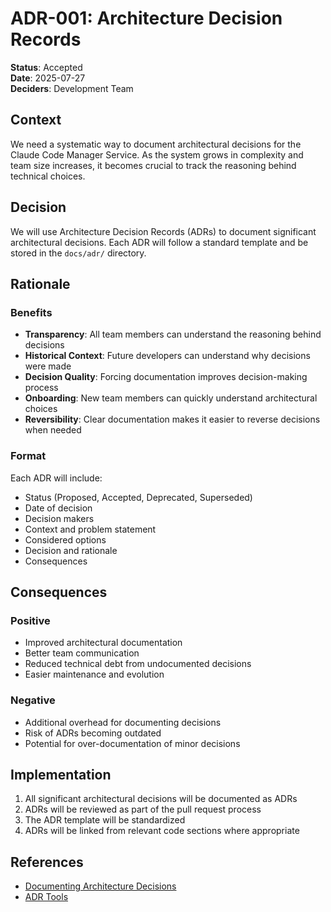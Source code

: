 # ADR-001: Architecture Decision Records

**Status**: Accepted  
**Date**: 2025-07-27  
**Deciders**: Development Team  

## Context

We need a systematic way to document architectural decisions for the Claude Code Manager Service. As the system grows in complexity and team size increases, it becomes crucial to track the reasoning behind technical choices.

## Decision

We will use Architecture Decision Records (ADRs) to document significant architectural decisions. Each ADR will follow a standard template and be stored in the `docs/adr/` directory.

## Rationale

### Benefits
- **Transparency**: All team members can understand the reasoning behind decisions
- **Historical Context**: Future developers can understand why decisions were made
- **Decision Quality**: Forcing documentation improves decision-making process
- **Onboarding**: New team members can quickly understand architectural choices
- **Reversibility**: Clear documentation makes it easier to reverse decisions when needed

### Format
Each ADR will include:
- Status (Proposed, Accepted, Deprecated, Superseded)
- Date of decision
- Decision makers
- Context and problem statement
- Considered options
- Decision and rationale
- Consequences

## Consequences

### Positive
- Improved architectural documentation
- Better team communication
- Reduced technical debt from undocumented decisions
- Easier maintenance and evolution

### Negative
- Additional overhead for documenting decisions
- Risk of ADRs becoming outdated
- Potential for over-documentation of minor decisions

## Implementation

1. All significant architectural decisions will be documented as ADRs
2. ADRs will be reviewed as part of the pull request process
3. The ADR template will be standardized
4. ADRs will be linked from relevant code sections where appropriate

## References

- [Documenting Architecture Decisions](https://cognitect.com/blog/2011/11/15/documenting-architecture-decisions)
- [ADR Tools](https://github.com/npryce/adr-tools)